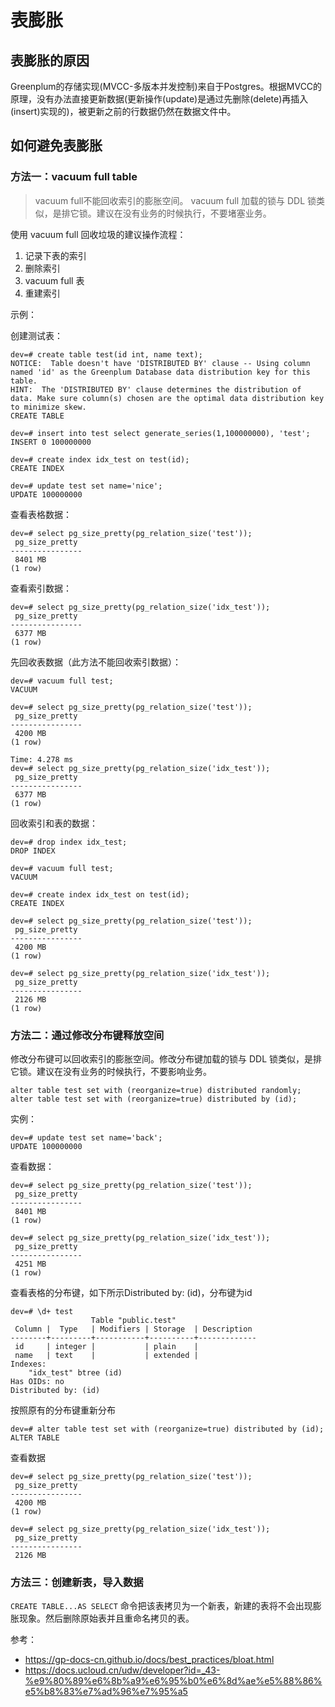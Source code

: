 # 表膨胀

## 表膨胀的原因

Greenplum的存储实现(MVCC-多版本并发控制)来自于Postgres。根据MVCC的原理，没有办法直接更新数据(更新操作(update)是通过先删除(delete)再插入(insert)实现的)，被更新之前的行数据仍然在数据文件中。

## 如何避免表膨胀

### 方法一：vacuum full table

> vacuum full不能回收索引的膨胀空间。
> vacuum full 加载的锁与 DDL 锁类似，是排它锁。建议在没有业务的时候执行，不要堵塞业务。

使用 vacuum full 回收垃圾的建议操作流程：

1. 记录下表的索引
2. 删除索引
3. vacuum full 表
4. 重建索引

示例：

创建测试表：

```
dev=# create table test(id int, name text);
NOTICE:  Table doesn't have 'DISTRIBUTED BY' clause -- Using column named 'id' as the Greenplum Database data distribution key for this table.
HINT:  The 'DISTRIBUTED BY' clause determines the distribution of data. Make sure column(s) chosen are the optimal data distribution key to minimize skew.
CREATE TABLE

dev=# insert into test select generate_series(1,100000000), 'test';
INSERT 0 100000000

dev=# create index idx_test on test(id);
CREATE INDEX

dev=# update test set name='nice';
UPDATE 100000000
```

查看表格数据：

```
dev=# select pg_size_pretty(pg_relation_size('test'));
 pg_size_pretty
----------------
 8401 MB
(1 row)
```

查看索引数据：

```
dev=# select pg_size_pretty(pg_relation_size('idx_test'));
 pg_size_pretty
----------------
 6377 MB
(1 row)
```

先回收表数据（此方法不能回收索引数据）：

```
dev=# vacuum full test;
VACUUM

dev=# select pg_size_pretty(pg_relation_size('test'));
 pg_size_pretty
----------------
 4200 MB
(1 row)

Time: 4.278 ms
dev=# select pg_size_pretty(pg_relation_size('idx_test'));
 pg_size_pretty
----------------
 6377 MB
(1 row)
```

回收索引和表的数据：

```
dev=# drop index idx_test;
DROP INDEX

dev=# vacuum full test;
VACUUM

dev=# create index idx_test on test(id);
CREATE INDEX

dev=# select pg_size_pretty(pg_relation_size('test'));
 pg_size_pretty
----------------
 4200 MB
(1 row)

dev=# select pg_size_pretty(pg_relation_size('idx_test'));
 pg_size_pretty
----------------
 2126 MB
(1 row)
```

### 方法二：通过修改分布键释放空间

修改分布键可以回收索引的膨胀空间。修改分布键加载的锁与 DDL 锁类似，是排它锁。建议在没有业务的时候执行，不要影响业务。

```
alter table test set with (reorganize=true) distributed randomly;
alter table test set with (reorganize=true) distributed by (id);
```


实例：

```
dev=# update test set name='back';
UPDATE 100000000
```

查看数据：

```
dev=# select pg_size_pretty(pg_relation_size('test'));
 pg_size_pretty
----------------
 8401 MB
(1 row)

dev=# select pg_size_pretty(pg_relation_size('idx_test'));
 pg_size_pretty
----------------
 4251 MB
(1 row)
```

查看表格的分布键，如下所示Distributed by: (id)，分布键为id

```
dev=# \d+ test
                  Table "public.test"
 Column |  Type   | Modifiers | Storage  | Description
--------+---------+-----------+----------+-------------
 id     | integer |           | plain    |
 name   | text    |           | extended |
Indexes:
    "idx_test" btree (id)
Has OIDs: no
Distributed by: (id)
```

按照原有的分布键重新分布

```
dev=# alter table test set with (reorganize=true) distributed by (id);
ALTER TABLE
```

查看数据

```
dev=# select pg_size_pretty(pg_relation_size('test'));
 pg_size_pretty
----------------
 4200 MB
(1 row)

dev=# select pg_size_pretty(pg_relation_size('idx_test'));
 pg_size_pretty
----------------
 2126 MB
```

### 方法三：创建新表，导入数据

`CREATE TABLE...AS SELECT` 命令把该表拷贝为一个新表，新建的表将不会出现膨胀现象。然后删除原始表并且重命名拷贝的表。

参考：
* <https://gp-docs-cn.github.io/docs/best_practices/bloat.html>
* <https://docs.ucloud.cn/udw/developer?id=_43-%e9%80%89%e6%8b%a9%e6%95%b0%e6%8d%ae%e5%88%86%e5%b8%83%e7%ad%96%e7%95%a5>
